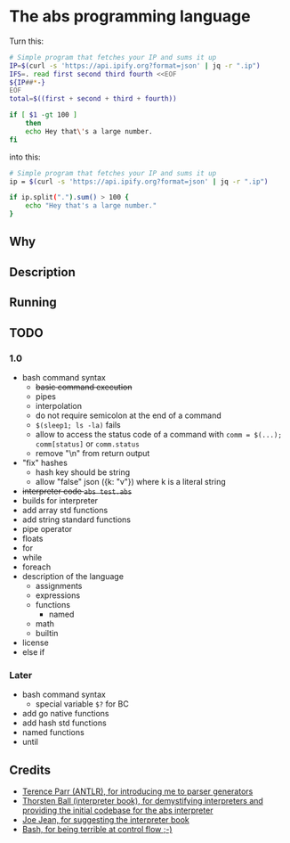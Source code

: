 # The abs programming language

Turn this:

``` bash
# Simple program that fetches your IP and sums it up
IP=$(curl -s 'https://api.ipify.org?format=json' | jq -r ".ip")
IFS=. read first second third fourth <<EOF
${IP##*-}
EOF
total=$((first + second + third + fourth))

if [ $1 -gt 100 ]
    then
    echo Hey that\'s a large number.
fi
```

into this:

``` bash
# Simple program that fetches your IP and sums it up
ip = $(curl -s 'https://api.ipify.org?format=json' | jq -r ".ip")

if ip.split(".").sum() > 100 {
    echo "Hey that's a large number."
}
```

## Why

## Description

## Running

## TODO

### 1.0

* bash command syntax
  * ~~basic command execution~~
  * pipes
  * interpolation
  * do not require semicolon at the end of a command
  * `$(sleep1; ls -la)` fails
  * allow to access the status code of a command with `comm = $(...); comm[status]` or `comm.status`
  * remove "\n" from return output
* "fix" hashes
  * hash key should be string
  * allow "false" json ({k: "v"}) where k is a literal string
* ~~interpreter code `abs test.abs`~~
* builds for interpreter
* add array std functions
* add string standard functions
* pipe operator
* floats
* for
* while
* foreach
* description of the language
  * assignments
  * expressions
  * functions
    * named
  * math
  * builtin
* license
* else if

### Later

* bash command syntax
  * special variable `$?` for BC
* add go native functions
* add hash std functions
* named functions
* until

## Credits

* [Terence Parr (ANTLR), for introducing me to parser generators](https://www.antlr.org/)
* [Thorsten Ball (interpreter book), for demystifying interpreters and providing the initial codebase for the abs interpreter](https://interpreterbook.com/)
* [Joe Jean, for suggesting the interpreter book](https://www.joejean.net/)
* [Bash, for being terrible at control flow ;-)](https://en.wikipedia.org/wiki/Bash_(Unix_shell))